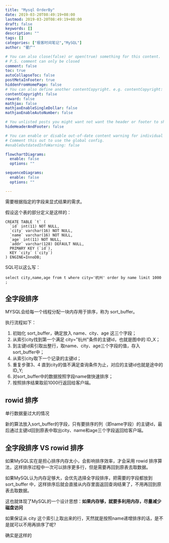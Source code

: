 ```yaml
---
title: "Mysql OrderBy"
date: 2019-03-20T08:49:19+08:00
lastmod: 2019-03-20T08:49:19+08:00
draft: false
keywords: []
description: ""
tags: []
categories: ["极客时间笔记","MySQL"]
author: "瞿广"

# You can also close(false) or open(true) something for this content.
# P.S. comment can only be closed
comment: false
toc: true
autoCollapseToc: false
postMetaInFooter: true
hiddenFromHomePage: false
# You can also define another contentCopyright. e.g. contentCopyright: "This is another copyright."
contentCopyright: false
reward: false
mathjax: false
mathjaxEnableSingleDollar: false
mathjaxEnableAutoNumber: false

# You unlisted posts you might want not want the header or footer to show
hideHeaderAndFooter: false

# You can enable or disable out-of-date content warning for individual post.
# Comment this out to use the global config.
#enableOutdatedInfoWarning: false

flowchartDiagrams:
  enable: false
  options: ""

sequenceDiagrams: 
  enable: false
  options: ""

---
```


需要根据指定的字段来显式结果的需求。
<!--more-->


假设这个表的部分定义是这样的：

```
CREATE TABLE `t` (
  `id` int(11) NOT NULL,
  `city` varchar(16) NOT NULL,
  `name` varchar(16) NOT NULL,
  `age` int(11) NOT NULL,
  `addr` varchar(128) DEFAULT NULL,
  PRIMARY KEY (`id`),
  KEY `city` (`city`)
) ENGINE=InnoDB;
```
SQL可以这么写：

```
select city,name,age from t where city='杭州' order by name limit 1000  ;
```

## 全字段排序

MYSQL会给每一个线程分配一块内存用于排序，称为 sort_buffer。

执行流程如下：

1. 初始化 sort_buffer，确定放入 name、city、age 这三个字段；
2. 从索引city找到第一个满足 city="杭州"条件的主键id，也就是图中的 ID_X；
3. 到主键id索引取出整行，取name、city、age三个字段的值，存入 sort_buffer中；
4. 从索引city取下一个记录的主键id；
5. 重复步骤3、4 直到city的值不满足查询条件为止，对应的主键id也就是途中的ID_Y;
6. 对sort_buffer中的数据按照字段name做快速排序；
7. 按照排序结果取前1000行返回给客户端。


## rowid 排序

单行数据量过大的情况

新的算法放入sort_buffer的字段，只有要排序的列（即name字段）的主键id，最后通过主键id回到原表中取出city、name和age三个字段返回给客户端。


## 全字段排序 VS rowid 排序

如果MySQL实在是担心排序内存太小，会影响排序效率，才会采用 rowid 排序算法，这样排序过程中一次可以排序更多行，但是需要再回到原表去取数据。

如果MySQL认为内存足够大，会优先选择全字段排序，把需要的字段都放到 sort_buffer 中，这样排序后就会直接从内存里面返回查询结果了，不用再回到原表去取数据。

这也就体现了MySQL的一个设计思想：**如果内存够，就要多利用内存，尽量减少磁盘访问**


如果保证从 city 这个索引上取出来的行，天然就是按照name递增排序的话，是不是就可以不用再排序了呢?

确实是这样的
